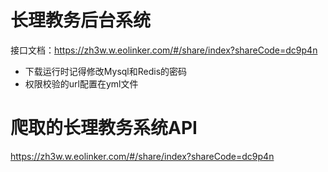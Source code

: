# 长理教务后台系统
接口文档：https://zh3w.w.eolinker.com/#/share/index?shareCode=dc9p4n

* 下载运行时记得修改Mysql和Redis的密码
* 权限校验的url配置在yml文件
# 爬取的长理教务系统API
https://zh3w.w.eolinker.com/#/share/index?shareCode=dc9p4n
